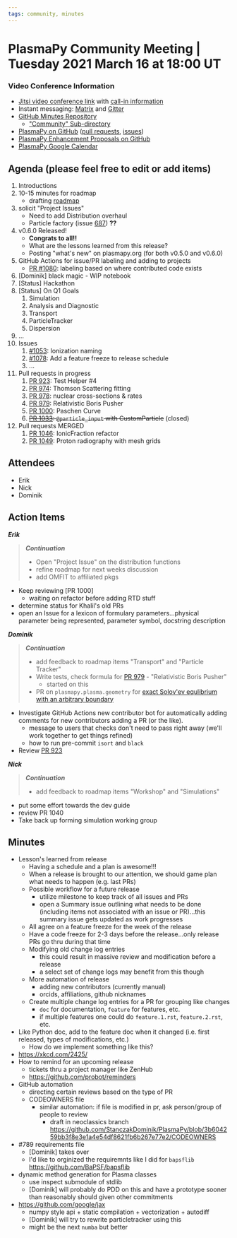 ```yaml
---
tags: community, minutes
---
```


# PlasmaPy Community Meeting | Tuesday 2021 March 16 at 18:00 UT

### Video Conference Information
* [Jitsi video conference link](https://meet.jit.si/plasmapy) with [call-in information](https://meet.jit.si/static/dialInInfo.html?room=plasmapy) 
* Instant messaging: [Matrix](https://app.element.io/#/room/#plasmapy:openastronomy.org) and [Gitter](https://gitter.im/PlasmaPy/Lobby)
* [GitHub Minutes Repository](https://github.com/PlasmaPy/plasmapy-project/tree/master/minutes)
    * ["Community" Sub-directory](https://github.com/PlasmaPy/plasmapy-project/tree/master/minutes/_community)
* [PlasmaPy on GitHub](https://github.com/PlasmaPy/plasmapy) ([pull requests](https://github.com/PlasmaPy/plasmapy/pulls), [issues](https://github.com/PlasmaPy/plasmapy/issues))
* [PlasmaPy Enhancement Proposals on GitHub](https://github.com/PlasmaPy/PlasmaPy-PLEPs) 
* [PlasmaPy Google Calendar](https://calendar.google.com/calendar?cid=bzVsb3ZkcW0zaWxsam00ZTlrMDd2cmw5bWdAZ3JvdXAuY2FsZW5kYXIuZ29vZ2xlLmNvbQ)

## Agenda (please feel free to edit or add items)

1. Introductions
2. 10-15 minutes for roadmap
    * drafting [roadmap](https://hackmd.io/@plasmapy/ry0mmnj6v/edit)
3. solicit "Project Issues"
    * Need to add Distribution overhaul
    * Particle factory (issue [687](https://github.com/PlasmaPy/PlasmaPy/issues/687)) **??**
4. v0.6.0 Released!
    * **Congrats to all!!**
    * What are the lessons learned from this release?
    * Posting "what's new" on plasmapy.org (for both v0.5.0 and v0.6.0)
5. GitHub Actions for issue/PR labeling and adding to projects
    * [PR #1080](https://github.com/PlasmaPy/PlasmaPy/pull/1080): labeling based on where contributed code exists
5. [Dominik] black magic - WIP notebook
6. [Status] Hackathon
7. [Status] On Q1 Goals
    1. Simulation
    2. Analysis and Diagnostic
    3. Transport
    4. ParticleTracker
    5. Dispersion
13. ...
14. Issues
    1. [#1053](https://github.com/PlasmaPy/PlasmaPy/issues/1053): Ionization naming
    2. [#1078](https://github.com/PlasmaPy/PlasmaPy/issues/1078): Add a feature freeze to release schedule
    3. ...
15. Pull requests in progress 
    1. [PR 923](https://github.com/PlasmaPy/PlasmaPy/pull/923): Test Helper #4
    2.  [PR 974](https://github.com/PlasmaPy/PlasmaPy/pull/974): Thomson Scattering fitting
    3. [PR 978](https://github.com/PlasmaPy/PlasmaPy/pull/978): nuclear cross-sections & rates
    4. [PR 979](https://github.com/PlasmaPy/PlasmaPy/pull/979): Relativistic Boris Pusher
    5. [PR 1000](https://github.com/PlasmaPy/PlasmaPy/pull/1000): Paschen Curve
    6. ~~[PR 1033](https://github.com/PlasmaPy/PlasmaPy/pull/1033): `@particle_input` with CustomParticle~~  (closed)
16. Pull requests MERGED
    1. [PR 1046](https://github.com/PlasmaPy/PlasmaPy/pull/1046): IonicFraction refactor
    2. [PR 1049](https://github.com/PlasmaPy/PlasmaPy/pull/1049): Proton radiography with mesh grids
    
## Attendees

* Erik
* Nick
* Dominik

## Action Items

***Erik***
> ***Continuation***
> * Open "Project Issue" on the distribution functions
> * refine roadmap for next weeks discussion
> * add OMFIT to affiliated pkgs
* Keep reviewing [PR 1000]
    * waiting on refactor before adding RTD stuff
* determine status for Khalil's old PRs
* open an Issue for a lexicon of formulary parameters...physical parameter being represented, parameter symbol, docstring description

***Dominik***
> ***Continuation***
> * add feedback to roadmap items "Transport" and "Particle Tracker"
> * Write tests, check formula for [PR 979](https://github.com/PlasmaPy/PlasmaPy/pull/979) - "Relativistic Boris Pusher"
>    * started on this
> * PR on `plasmapy.plasma.geometry` for [exact Solov'ev equlibrium with an arbitrary boundary](https://arxiv.org/pdf/1908.04449.pdf)
* Investigate GitHub Actions new contributor bot for automatically adding comments for new contributors adding a PR (or the like).
    * message to users that checks don't need to pass right away (we'll work together to get things refined)
    * how to run pre-commit `isort` and `black`
* Review [PR 923](https://github.com/PlasmaPy/PlasmaPy/pull/923)

***Nick***
> ***Continuation***
> * add feedback to roadmap items "Workshop" and "Simulations"
* put some effort towards the dev guide
* review PR 1040
* Take back up forming simulation working group

## Minutes

* Lesson's learned from release
    * Having a schedule and a plan is awesome!!!
    * When a release is brought to our attention, we should game plan what needs to happen (e.g. last PRs)
    * Possible workflow for a future release
        * utilize milestone to keep track of all issues and PRs
        * open a Summary issue outlining what needs to be done (including items not associated with an issue or PR)...this summary issue gets updated as work progresses
    * All agree on a feature freeze for the week of the release
    * Have a code freeze for 2-3 days before the release...only release PRs go thru during that time
    * Modifying old change log entries
        * this could result in massive review and modification before a release
        * a select set of change logs may benefit from this though
    * More automation of release
        * adding new contributors (currently manual)
        * orcids, affiliations, github nicknames
    * Create multiple change log entries for a PR for grouping like changes
        * `doc` for documentation, `feature` for features, etc.
        * if multiple features one could do `feature.1.rst`, `feature.2.rst`, etc.
* Like Python doc, add to the feature doc when it changed (i.e. first released, types of modifications, etc.)
    * How do we implement something like this?
* https://xkcd.com/2425/
* How to remind for an upcoming release
    * tickets thru a project manager like ZenHub
    * https://github.com/probot/reminders
* GitHub automation
    * directing certain reviews based on the type of PR
    * CODEOWNERS file
        * similar automation: if file is modified in pr, ask person/group of people to review
            * draft in neoclassics branch https://github.com/StanczakDominik/PlasmaPy/blob/3b604259bb3f8e3e1a4e54df8621fb6b267e77e2/CODEOWNERS
* #789 requirements file
    * [Dominik] takes over
    * I'd like to orginized the requiremnts like I did for `bapsflib` https://github.com/BaPSF/bapsflib
* dynamic method generation for Plasma classes
    * use inspect submodule of stdlib
    * [Dominik] will probably do PDD on this and have a prototype sooner than reasonably should given other commitments
* https://github.com/google/jax
    * numpy style api + static compilation + vectorization + autodiff
    * [Dominik] will try to rewrite particletracker using this
    * might be the next `numba` but better
